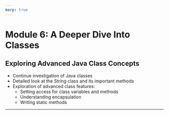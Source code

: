 ```yaml
---
marp: true
---
```


# Module 6: A Deeper Dive Into Classes

## Exploring Advanced Java Class Concepts

-   Continue investigation of Java classes
-   Detailed look at the String class and its important methods
-   Exploration of advanced class features:
    -   Setting access for class variables and methods
    -   Understanding encapsulation
    -   Writing static methods

---
